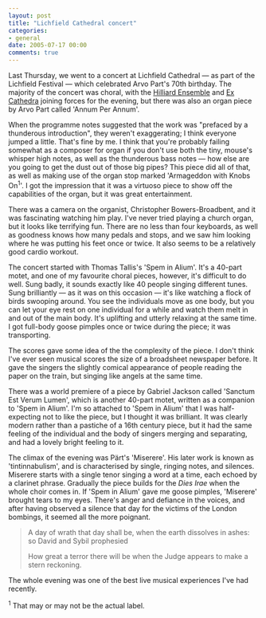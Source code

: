 ```yaml
---
layout: post
title: "Lichfield Cathedral concert"
categories:
- general
date: 2005-07-17 00:00
comments: true
---
```


<p>Last Thursday, we went to a concert at Lichfield Cathedral &mdash; as part of the Lichfield Festival &mdash; which celebrated Arvo Part's 70th birthday. The majority of the concert was choral, with the <a href="http://www.hilliardensemble.demon.co.uk/">Hilliard Ensemble</a> and <a href="http://www.ex-cathedra.org/">Ex Cathedra</a> joining forces for the evening, but there was also an organ piece by Arvo Part called 'Annum Per Annum'.</p>

<p>When the programme notes suggested that the work was "prefaced by a thunderous introduction", they weren't exaggerating; I think everyone jumped a little. That's fine by me. I think that you're probably failing somewhat as a composer for organ if you don't use both the tiny, mouse's whisper high notes, as well as the thunderous bass notes &mdash; how else are you going to get the dust out of those big pipes? This piece did all of that, as well as making use of the organ stop marked 'Armageddon with Knobs On<sup>1</sup>'. I got the impression that it was a virtuoso piece to show off the capabilities of the organ, but it was great entertainment.</p>


<p>There was a camera on the organist, Christopher Bowers-Broadbent, and it was fascinating watching him play. I've never tried playing a church organ, but it looks like terrifying fun. There are no less than four keyboards, as well as goodness knows how many pedals and stops, and we saw him looking where he was putting his feet once or twice. It also seems to be a relatively good cardio workout.</p>

<p>The concert started with Thomas Tallis's 'Spem in Alium'. It's a 40-part motet, and one of my favourite choral pieces, however, it's difficult to do well. Sung badly, it sounds exactly like 40 people singing different tunes. Sung brilliantly &mdash; as it was on this occasion &mdash; it's like watching a flock of birds swooping around. You see the individuals move as one body, but you can let your eye rest on one individual for a while and watch them melt in and out of the main body. It's uplifting and utterly relaxing at the same time. I got full-body goose pimples once or twice during the piece; it was transporting.</p>

<p>The scores gave some idea of the the complexity of the piece. I don't think I've ever seen musical scores the size of a broadsheet newspaper before. It gave the singers the slightly comical appearance of people reading the paper on the train, but singing like angels at the same time.</p>

<p>There was a world premiere of a piece by Gabriel Jackson called 'Sanctum Est Verum Lumen', which is another 40-part motet, written as a companion to 'Spem in Alium'. I'm so attached to 'Spem in Alium' that I was half-expecting not to like the piece, but I thought it was brilliant. It was clearly modern rather than a pastiche of a 16th century piece, but it had the same feeling of the individual and the body of singers merging and separating, and had a lovely bright feeling to it.</p>

<p>The climax of the evening was P&#228;rt's 'Miserere'. His later work is known as 'tintinnabulism', and is characterised by single, ringing notes, and silences. Miserere starts with a single tenor singing a word at a time, each echoed by a clarinet phrase. Gradually the piece builds for the <em>Dies Irae</em> when the whole choir comes in. If 'Spem in Alium' gave me goose pimples, 'Miserere' brought tears to my eyes. There's anger and defiance in the voices, and after having observed a silence that day for the victims of the London bombings, it seemed all the more poignant.</p>

<blockquote>
<p>A day of wrath that day shall be,
when the earth dissolves in ashes:
so David and Sybil prophesied</p>

<p>How great a terror there will be
when the Judge appears
to make a stern reckoning.</p>
</blockquote>

<p>The whole evening was one of the best live musical experiences I've had recently. </p>

<p><sup>1</sup> That may or may not be the actual label.</p>

